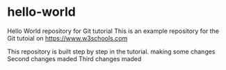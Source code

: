 # hello-world
Hello World repository for Git tutorial
This is an example repository for the Git tutoial on https://www.w3schools.com

This repository is built step by step in the tutorial.
making some changes 
Second changes maded
Third changes maded